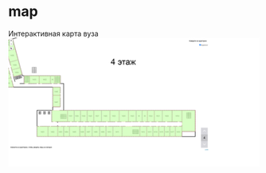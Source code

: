 # map
 Интерактивная карта вуза
![alt text](https://raw.githubusercontent.com/doozy69/map/master/1.png)
